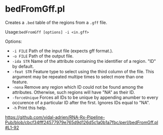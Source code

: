 # bedFromGff.pl

Creates a `.bed` table of the regions from a `.gff` file.

Usage:`bedFromGff [options] -i <in.gff>`

Options:
*  `-i FILE`         Path of the input file (expects gff format.).
*  `-o FILE`         Path of the output file.
*  `-ida STR`        Name of the attribute containing the identifier of a region. "ID" by default.
*  `-feat STR`       Feature type to select using the third column of the file. This argument may be repeated multipe times to select more than one feature.
*  `-nona`           Remove any region which ID could not be found among the attributes. Otherwise, such regions will have "NA" as their ID.
*  `-forceUnique`    Forces all IDs to be unique by appending anumber to every occurence of a particular ID after the first. Ignores IDs equal to "NA".
*  `-h`              Print this help.

https://github.com/vidal-adrien/RNA-Rx-Pipeline-Pub/blob/cbcf34fff24577979e765d9d126d5c1a0b1a7fbc/perl/bedFromGff.pl#L1-92
